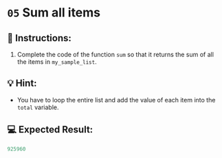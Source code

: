 
# `05` Sum all items

## 📝 Instructions:

1. Complete the code of the function `sum` so that it returns the sum of all the items in `my_sample_list`.

## 💡 Hint:

+ You have to loop the entire list and add the value of each item into the `total` variable.

## 💻 Expected Result:

```py
925960
```
